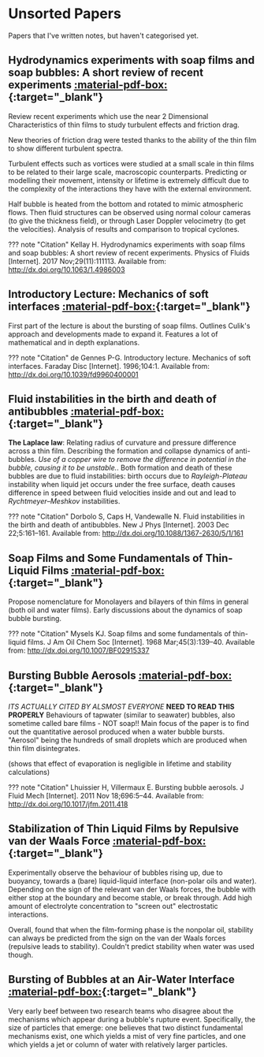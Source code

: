# Unsorted Papers
Papers that I've written notes, but haven't categorised yet.

## Hydrodynamics experiments with soap films and soap bubbles: A short review of recent experiments [:material-pdf-box:](https://doi.org/10.1063/1.4986003){:target="_blank"}
Review recent experiments which use the near 2 Dimensional Characteristics of thin films to study turbulent effects and friction drag.

New theories of friction drag were tested thanks to the ability of the thin film to show different turbulent spectra.

Turbulent effects such as vortices were studied at a small scale in thin films to be related to their large scale, macroscopic counterparts. Predicting or modelling their movement, intensity or lifetime is extremely difficult due to the complexity of the interactions they have with the external environment.

Half bubble is heated from the bottom and rotated to mimic atmospheric flows. Then fluid structures can be observed using normal colour cameras (to give the thickness field), or through Laser
Doppler velocimetry (to get the velocities). Analysis of results and comparison to tropical cyclones.

??? note "Citation"
    Kellay H. Hydrodynamics experiments with soap films and soap bubbles: A short review of recent experiments. Physics of Fluids [Internet]. 2017 Nov;29(11):111113. Available from: http://dx.doi.org/10.1063/1.4986003

## Introductory Lecture: Mechanics of soft interfaces  [:material-pdf-box:](https://doi.org/10.1039/fd9960400001){:target="_blank"}

First part of the lecture is about the bursting of soap films. Outlines Culik's approach and developments made to expand it. Features a lot of mathematical and in depth explanations.

??? note "Citation"
    de Gennes P-G. Introductory lecture. Mechanics of soft interfaces. Faraday Disc [Internet]. 1996;104:1. Available from: http://dx.doi.org/10.1039/fd9960400001


## Fluid instabilities in the birth and death of antibubbles [:material-pdf-box:](https://doi.org/10.1088/1367-2630/5/1/161){:target="_blank"}

**The Laplace law**: Relating radius of curvature and pressure difference across a thin film. Describing the formation and collapse dynamics of anti-bubbles. *Use of a copper wire to remove the difference in potential in the bubble, causing it to be unstable.*.
Both formation and death of these bubbles are due to fluid instabilities: birth occurs due to *Rayleigh-Plateau* instability when liquid jet occurs under the free surface, death causes difference in speed between fluid velocities inside and out and lead to *Rychtmeyer–Meshkov* instabilities.

??? note "Citation"
    Dorbolo S, Caps H, Vandewalle N. Fluid instabilities in the birth and death of antibubbles. New J Phys [Internet]. 2003 Dec 22;5:161–161. Available from: http://dx.doi.org/10.1088/1367-2630/5/1/161


## Soap Films and Some Fundamentals of Thin-Liquid Films [:material-pdf-box:](https://doi.org/10.1007/BF02915337){:target="_blank"}

Propose nomenclature for Monolayers and bilayers of thin films in general (both oil and water films). Early discussions about the dynamics of soap bubble bursting.

??? note "Citation"
     Mysels KJ. Soap films and some fundamentals of thin-liquid films. J Am Oil Chem Soc [Internet]. 1968 Mar;45(3):139–40. Available from: http://dx.doi.org/10.1007/BF02915337


## Bursting Bubble Aerosols [:material-pdf-box:](https://doi.org/10.1017/jfm.2011.418){:target="_blank"}
*ITS ACTUALLY CITED BY ALSMOST EVERYONE*
**NEED TO READ THIS PROPERLY**
Behaviours of tapwater (similar to seawater) bubbles, also sometime called bare films - NOT soap!!
Main focus of the paper is to find out the quantitative aerosol produced when a water bubble bursts. "Aerosol" being the hundreds of small droplets which are produced when thin film disintegrates.

(shows that effect of evaporation is negligible in lifetime and stability calculations)

??? note "Citation"
    Lhuissier H, Villermaux E. Bursting bubble aerosols. J Fluid Mech [Internet]. 2011 Nov 18;696:5–44. Available from: http://dx.doi.org/10.1017/jfm.2011.418


## Stabilization of Thin Liquid Films by Repulsive van der Waals Force [:material-pdf-box:](https://doi.org/10.1016/j.cis.2014.07.010){:target="_blank"}

Experimentally observe the behaviour of bubbles rising up, due to buoyancy, towards a (bare) liquid-liquid interface (non-polar oils and water). Depending on the sign of the relevant van der Waals forces, the bubble with either stop at the boundary and become stable, or break through. Add high amount of electrolyte concentration to "screen out" electrostatic interactions.

Overall, found that when the film-forming phase is the nonpolar oil, stability can always be predicted from the sign on the van der Waals forces (repulsive leads to stability). Couldn't predict stability when water was used though.


## Bursting of Bubbles at an Air-Water Interface [:material-pdf-box:](https://doi.org/10.1038/1731048a0){:target="_blank"}

Very early beef between two research teams who disagree about the mechanisms which appear during a bubble's rupture event. Specifically, the size of particles that emerge: one believes that two distinct fundamental mechanisms exist, one which yields a mist of very fine particles, and one which yields a jet or column of water with relatively larger particles.
